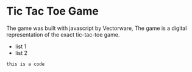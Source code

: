 # Tic Tac Toe Game

The game was built with javascript by Vectorware, The game is a digital representation of the exact tic-tac-toe game.

- list 1
- list 2

`this is a code`